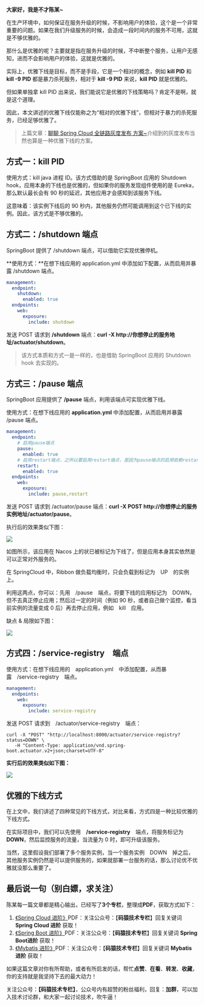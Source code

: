 **大家好，我是不才陈某~**

在生产环境中，如何保证在服务升级的时候，不影响用户的体验，这个是一个非常重要的问题。如果在我们升级服务的时候，会造成一段时间内的服务不可用，这就是不够优雅的。

那什么是优雅的呢？主要就是指在服务升级的时候，不中断整个服务，让用户无感知，进而不会影响用户的体验，这就是优雅的。

实际上，优雅下线是目标，而不是手段，它是一个相对的概念，例如 **kill PID** 和 **kill -9 PID** 都是暴力杀死服务，相对于 **kill -9 PID** 来说，**kill PID** 就是优雅的。

但如果单独拿 kill PID 出来说，我们能说它是优雅的下线策略吗？肯定不是啊，就是这个道理。

因此，本文讲述的优雅下线仅能称之为“相对的优雅下线”，但相对于暴力的杀死服务，已经足够优雅了。

> 上篇文章：[聊聊 Spring Cloud 全链路灰度发布 方案~](https://mp.weixin.qq.com/s?__biz=MzU3MDAzNDg1MA==&mid=2247508403&idx=1&sn=be24819cfea40d8c76cc009fb8784e47&chksm=fcf77e7ecb80f768d59716a6af9e6161d994171f08966fbeb7fc0f5b6ac4f0ae5864ac6b781e&token=1010805510&lang=zh_CN#rd)介绍到的灰度发布当然也算是一种优雅下线的方案。



## **方式一：kill PID**

使用方式：kill java 进程 ID。该方式借助的是 SpringBoot 应用的 Shutdown hook，应用本身的下线也是优雅的，但如果你的服务发现组件使用的是 Eureka，那么默认最长会有 90 秒的延迟，其他应用才会感知到该服务下线。

这意味着：该实例下线后的 90 秒内，其他服务仍然可能调用到这个已下线的实例。因此，该方式是不够优雅的。



## **方式二：/shutdown 端点**



SpringBoot 提供了 /shutdown 端点，可以借助它实现优雅停机。



**使用方式：**在想下线应用的 application.yml 中添加如下配置，从而启用并暴露 /shutdown 端点。

```yaml
management:
  endpoint:
    shutdown:
      enabled: true
  endpoints:
    web:
      exposure:
        include: shutdown
```



发送 POST 请求到 **/shutdown** 端点：**curl -X http://你想停止的服务地址/actuator/shutdown**。

> 该方式本质和方式一是一样的，也是借助 SpringBoot 应用的 Shutdown hook 去实现的。



## **方式三：/pause 端点**



SpringBoot 应用提供了 **/pause** 端点，利用该端点可实现优雅下线。

使用方式：在想下线应用的 **application.yml** 中添加配置，从而启用并暴露 /pause 端点。

```yaml
management:
  endpoint:
    # 启用pause端点
    pause:
      enabled: true
    # 启用restart端点，之所以要启用restart端点，是因为pause端点的启用依赖restart端点的启用
    restart:
      enabled: true
  endpoints:
    web:
      exposure:
        include: pause,restart
```



发送 POST 请求到 /actuator/pause 端点：**curl -X POST http://你想停止的服务实例地址/actuator/pause**。

执行后的效果类似下图：

![](https://img.java-family.cn/%E4%BC%98%E9%9B%85%E4%B8%8B%E7%BA%BF/1.png)

如图所示，该应用在 Nacos 上的状已被标记为下线了，但是应用本身其实依然是可以正常对外服务的。



在 SpringCloud 中，Ribbon 做负载均衡时，只会负载到标记为　UP　的实例上。

利用这两点，你可以：先用　/pause　端点，将要下线的应用标记为　DOWN，但不去真正停止应用；然后过一定的时间（例如 90 秒，或者自己做个监控，看当前实例的流量变成 0 后）再去停止应用，例如　kill　应用。

缺点 & 局限如下图：

![](https://img.java-family.cn/%E4%BC%98%E9%9B%85%E4%B8%8B%E7%BA%BF/2.png)

## **方式四：/service-registry　端点** 



使用方式：在想下线应用的　application.yml　中添加配置，从而暴露　/service-registry　端点。

```yaml
management:
  endpoints:
    web:
      exposure:
        include: service-registry
```



发送 POST 请求到　/actuator/service-registry　端点：

```shell
curl -X "POST" "http://localhost:8000/actuator/service-registry?status=DOWN" \
   -H "Content-Type: application/vnd.spring-boot.actuator.v2+json;charset=UTF-8"
```



**实行后的效果类似如下图：**

![](https://img.java-family.cn/%E4%BC%98%E9%9B%85%E4%B8%8B%E7%BA%BF/1.png)



## **优雅的下线方式**

在上文中，我们讲述了四种常见的下线方式，对比来看，方式四是一种比较优雅的下线方式。

在实际项目中，我们可以先使用　**/service-registry**　端点，将服务标记为　**DOWN**，然后监控服务的流量，当流量为 0 时，即可升级该服务。

当然，这里假设我们部署了多个服务实例，当一个服务实例　DOWN　掉之后，其他服务实例仍然是可以提供服务的，如果就部署一台服务的话，那么讨论优不优雅就没那么重要了。

## 最后说一句（别白嫖，求关注）

陈某每一篇文章都是精心输出，已经写了**3个专栏**，整理成**PDF**，获取方式如下：

1. [《Spring Cloud 进阶》](https://mp.weixin.qq.com/mp/appmsgalbum?__biz=MzU3MDAzNDg1MA==&action=getalbum&album_id=2042874937312346114#wechat_redirect)PDF：关注公众号：【**码猿技术专栏**】回复关键词 **Spring Cloud 进阶** 获取！
2. [《Spring Boot 进阶》](https://mp.weixin.qq.com/mp/appmsgalbum?__biz=MzU3MDAzNDg1MA==&action=getalbum&album_id=1532834475389288449#wechat_redirect)PDF：关注公众号：【**码猿技术专栏**】回复关键词 **Spring Boot进阶** 获取！
3. [《Mybatis 进阶》](https://mp.weixin.qq.com/mp/appmsgalbum?__biz=MzU3MDAzNDg1MA==&action=getalbum&album_id=1500819225232343046#wechat_redirect)PDF：关注公众号：【**码猿技术专栏**】回复关键词 **Mybatis 进阶** 获取！

如果这篇文章对你有所帮助，或者有所启发的话，帮忙**点赞**、**在看**、**转发**、**收藏**，你的支持就是我坚持下去的最大动力！

关注公众号：**【码猿技术专栏】**，公众号内有超赞的粉丝福利，回复：**加群**，可以加入技术讨论群，和大家一起讨论技术，吹牛逼！
